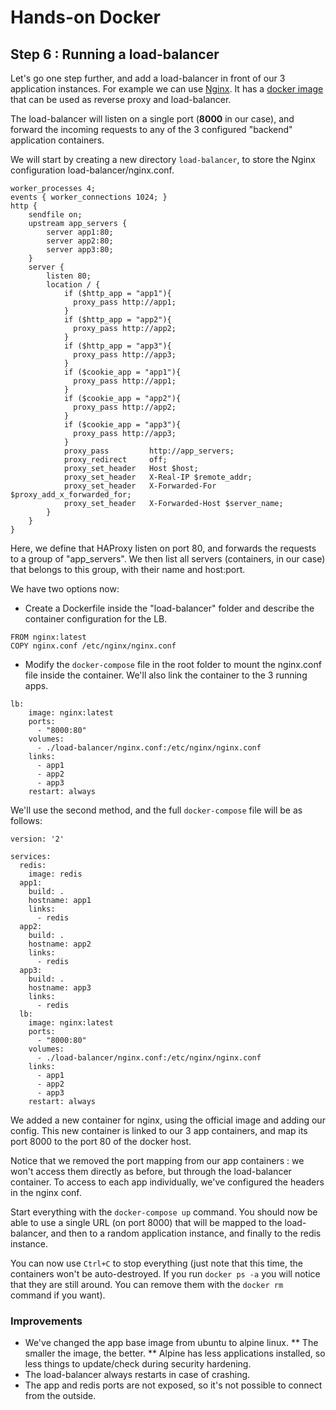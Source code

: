 
# Hands-on Docker

## Step 6 : Running a load-balancer

Let's go one step further, and add a load-balancer in front of our 3 application instances. For example we can use [Nginx](https://www.nginx.com/). It has a [docker image](https://registry.hub.docker.com/_/nginx/) that can be used as reverse proxy and load-balancer.

The load-balancer will listen on a single port (**8000** in our case), and forward the incoming requests to any of the 3 configured "backend" application containers.

We will start by creating a new directory `load-balancer`, to store the Nginx configuration load-balancer/nginx.conf.

```
worker_processes 4;
events { worker_connections 1024; }
http {
    sendfile on;
    upstream app_servers {
        server app1:80;
        server app2:80;
        server app3:80;
    }
    server {
        listen 80;
        location / {
            if ($http_app = "app1"){
              proxy_pass http://app1;
            }
            if ($http_app = "app2"){
              proxy_pass http://app2;
            }
            if ($http_app = "app3"){
              proxy_pass http://app3;
            }
            if ($cookie_app = "app1"){
              proxy_pass http://app1;
            }
            if ($cookie_app = "app2"){
              proxy_pass http://app2;
            }
            if ($cookie_app = "app3"){
              proxy_pass http://app3;
            }
            proxy_pass         http://app_servers;
            proxy_redirect     off;
            proxy_set_header   Host $host;
            proxy_set_header   X-Real-IP $remote_addr;
            proxy_set_header   X-Forwarded-For $proxy_add_x_forwarded_for;
            proxy_set_header   X-Forwarded-Host $server_name;
        }
    }
}
```

Here, we define that HAProxy listen on port 80, and forwards the requests to a group of "app_servers". We then list all servers (containers, in our case) that belongs to this group, with their name and host:port.

We have two options now:

* Create a Dockerfile inside the "load-balancer" folder and describe the container configuration for the LB.
```
FROM nginx:latest
COPY nginx.conf /etc/nginx/nginx.conf

```
* Modify the `docker-compose` file in the root folder to mount the nginx.conf file inside the container. We'll also link the container to the 3 running apps.
```
lb:
    image: nginx:latest
    ports:
      - "8000:80"
    volumes:
      - ./load-balancer/nginx.conf:/etc/nginx/nginx.conf
    links:
      - app1
      - app2
      - app3
    restart: always
```
We'll use the second method, and the full `docker-compose` file will be as follows:
```
version: '2'

services:
  redis:
    image: redis
  app1:
    build: .
    hostname: app1
    links:
      - redis
  app2:
    build: .
    hostname: app2
    links:
      - redis
  app3:
    build: .
    hostname: app3
    links:
      - redis
  lb:
    image: nginx:latest
    ports:
      - "8000:80"
    volumes:
      - ./load-balancer/nginx.conf:/etc/nginx/nginx.conf
    links:
      - app1
      - app2
      - app3
    restart: always
```

We added a new container for nginx, using the official image and adding our config. This new container is linked to our 3 app containers, and map its port 8000 to the port 80 of the docker host.

Notice that we removed the port mapping from our app containers : we won't access them directly as before, but through the load-balancer container. To access to each app individually, we've configured the headers in the nginx conf.

Start everything with the `docker-compose up` command. You should now be able to use a single URL (on port 8000) that will be mapped to the load-balancer, and then to a random application instance, and finally to the redis instance.

You can now use `Ctrl+C` to stop everything (just note that this time, the containers won't be auto-destroyed. If you run `docker ps -a` you will notice that they are still around. You can remove them with the `docker rm` command if you want).

### Improvements

* We've changed the app base image from ubuntu to alpine linux.
** The smaller the image, the better.
** Alpine has less applications installed, so less things to update/check during security hardening.
* The load-balancer always restarts in case of crashing.
* The app and redis ports are not exposed, so it's not possible to connect from the outside.

